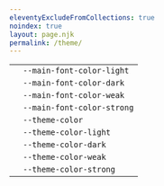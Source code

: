 ```yaml
---
eleventyExcludeFromCollections: true
noindex: true
layout: page.njk
permalink: /theme/
---
```


<table class="theme-demo">
  <tr><td class="light"></td><td><code>--main-font-color-light</code></td></tr>
  <tr><td class="dark"></td><td><code>--main-font-color-dark</code></td></tr>
  <tr><td class="weak"></td><td><code>--main-font-color-weak</code></td></tr>
  <tr><td class="strong"></td><td><code>--main-font-color-strong</code></td></tr>
  <tr><td class="theme"></td><td><code>--theme-color</code></td></tr>
  <tr><td class="theme-light"></td><td><code>--theme-color-light</code></td></tr>
  <tr><td class="theme-dark"></td><td><code>--theme-color-dark</code></td></tr>
  <tr><td class="theme-weak"></td><td><code>--theme-color-weak</code></td></tr>
  <tr><td class="theme-strong"></td><td><code>--theme-color-strong</code></td></tr>
</table>
